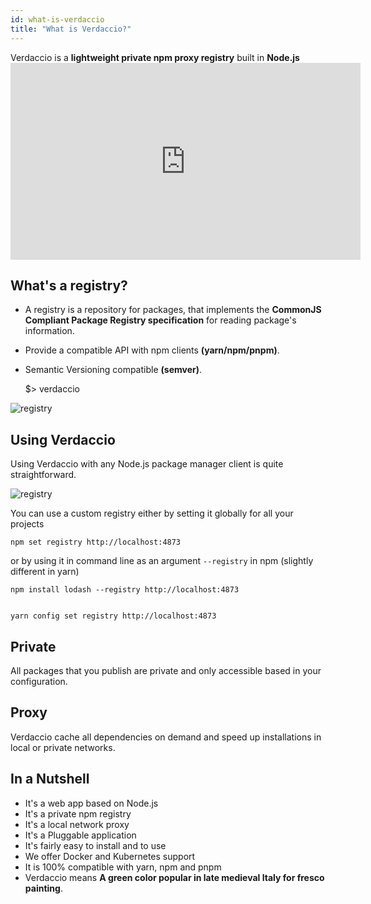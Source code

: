 ```yaml
---
id: what-is-verdaccio
title: "What is Verdaccio?"
---
```


Verdaccio is a **lightweight private npm proxy registry** built in **Node.js** <iframe width="560" height="315" src="https://www.youtube.com/embed/hDIFKzmoCaA?enablejsapi=1" frameborder="0" allow="accelerometer; autoplay; encrypted-media; gyroscope; picture-in-picture" allowfullscreen mark="crwd-mark"></iframe> 

## What's a registry?

* A registry is a repository for packages, that implements the **CommonJS Compliant Package Registry specification** for reading package's information.
* Provide a compatible API with npm clients **(yarn/npm/pnpm)**.
* Semantic Versioning compatible **(semver)**.

    $> verdaccio
    

![registry](assets/verdaccio_server.gif)

## Using Verdaccio

Using Verdaccio with any Node.js package manager client is quite straightforward.

![registry](assets/npm_install.gif)

You can use a custom registry either by setting it globally for all your projects

    npm set registry http://localhost:4873
    

or by using it in command line as an argument `--registry` in npm (slightly different in yarn)

    npm install lodash --registry http://localhost:4873
    

    yarn config set registry http://localhost:4873
    

## Private

All packages that you publish are private and only accessible based in your configuration.

## Proxy

Verdaccio cache all dependencies on demand and speed up installations in local or private networks.

## In a Nutshell

* It's a web app based on Node.js
* It's a private npm registry
* It's a local network proxy
* It's a Pluggable application
* It's fairly easy to install and to use
* We offer Docker and Kubernetes support
* It is 100% compatible with yarn, npm and pnpm
* Verdaccio means **A green color popular in late medieval Italy for fresco painting**.